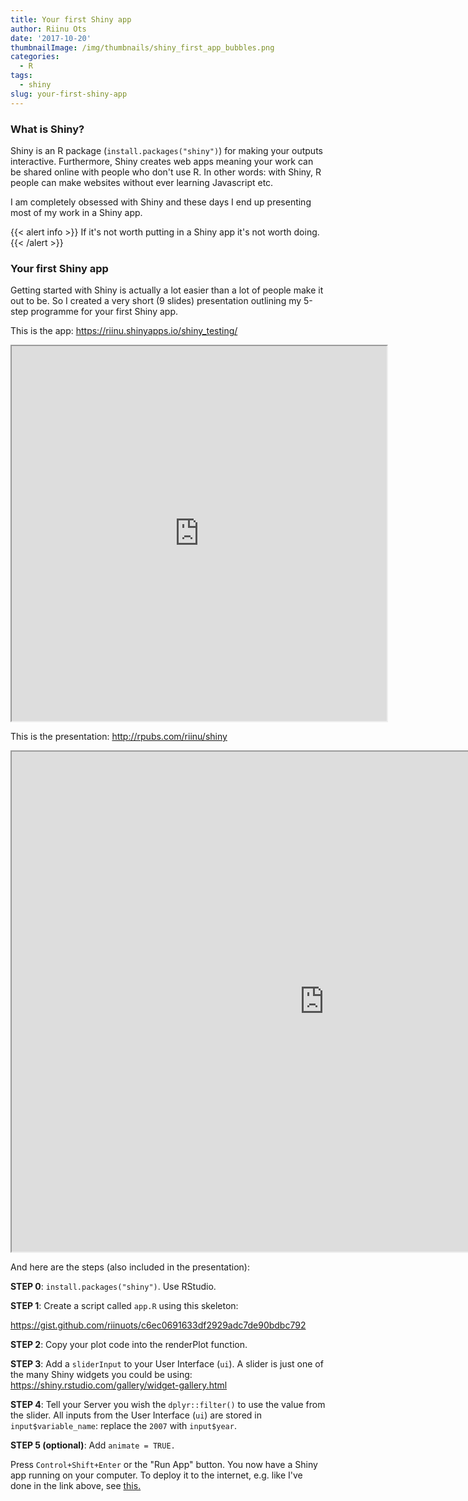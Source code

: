 ```yaml
---
title: Your first Shiny app
author: Riinu Ots
date: '2017-10-20'
thumbnailImage: /img/thumbnails/shiny_first_app_bubbles.png
categories:
  - R
tags:
  - shiny
slug: your-first-shiny-app
---
```


### What is Shiny?

Shiny is an R package (`install.packages("shiny")`) for making your outputs interactive. Furthermore, Shiny creates web apps meaning your work can be shared online with people who don't use R. In other words: with Shiny, R people can make websites without ever learning Javascript etc.

I am completely obsessed with Shiny and these days I end up presenting most of my work in a Shiny app.

{{< alert info >}}
If it's not worth putting in a Shiny app it's not worth doing.
{{< /alert >}}

### Your first Shiny app

Getting started with Shiny is actually a lot easier than a lot of people make it out to be. So I created a very short (9 slides) presentation outlining my 5-step programme for your first Shiny app.

This is the app: <https://riinu.shinyapps.io/shiny_testing/>

<iframe src="https://riinu.shinyapps.io/shiny_testing/" width="600" height="600"></iframe>

This is the presentation: <http://rpubs.com/riinu/shiny>

<iframe src="http://rpubs.com/riinu/shiny" width="1000" height="800"></iframe>

And here are the steps (also included in the presentation):

**STEP 0**: `install.packages("shiny")`. Use RStudio.

**STEP 1**: Create a script called `app.R` using this skeleton:

https://gist.github.com/riinuots/c6ec0691633df2929adc7de90bdbc792

**STEP 2**: Copy your plot code into the renderPlot function.

**STEP 3**: Add a `sliderInput` to your User Interface (`ui`). A slider is just one of the many Shiny widgets you could be using: https://shiny.rstudio.com/gallery/widget-gallery.html

**STEP 4**: Tell your Server you wish the `dplyr::filter()` to use the value from the slider. All inputs from the User Interface (`ui`) are stored in `input$variable_name`: replace the `2007` with `input$year`.

**STEP 5 (optional)**: Add `animate = TRUE.`

Press `Control+Shift+Enter` or the "Run App" button. You now have a Shiny app running on your computer. To deploy it to the internet, e.g. like I've done in the link above, see [this.](http://docs.rstudio.com/shinyapps.io/getting-started.html#deploying-applications)

